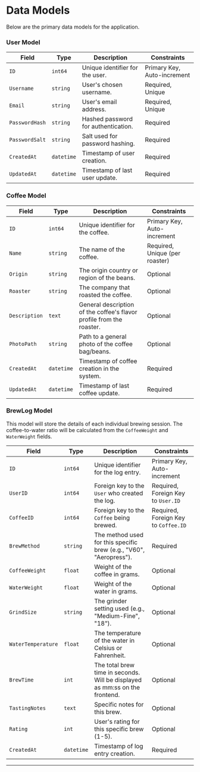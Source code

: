 # Data Models

Below are the primary data models for the application.

### User Model
| Field | Type | Description | Constraints |
|---|---|---|---|
| `ID` | `int64` | Unique identifier for the user. | Primary Key, Auto-increment |
| `Username` | `string` | User's chosen username. | Required, Unique |
| `Email` | `string` | User's email address. | Required, Unique |
| `PasswordHash` | `string` | Hashed password for authentication. | Required |
| `PasswordSalt` | `string` | Salt used for password hashing. | Required |
| `CreatedAt` | `datetime` | Timestamp of user creation. | Required |
| `UpdatedAt` | `datetime` | Timestamp of last user update. | Required |

### Coffee Model
| Field | Type | Description | Constraints |
|---|---|---|---|
| `ID` | `int64` | Unique identifier for the coffee. | Primary Key, Auto-increment |
| `Name` | `string` | The name of the coffee. | Required, Unique (per roaster) |
| `Origin` | `string` | The origin country or region of the beans. | Optional |
| `Roaster` | `string` | The company that roasted the coffee. | Optional |
| `Description` | `text` | General description of the coffee's flavor profile from the roaster. | Optional |
| `PhotoPath` | `string` | Path to a general photo of the coffee bag/beans. | Optional |
| `CreatedAt` | `datetime` | Timestamp of coffee creation in the system. | Required |
| `UpdatedAt` | `datetime` | Timestamp of last coffee update. | Required |

### BrewLog Model
This model will store the details of each individual brewing session. The coffee-to-water ratio will be calculated from the `CoffeeWeight` and `WaterWeight` fields.

| Field | Type | Description | Constraints |
|---|---|---|---|
| `ID` | `int64` | Unique identifier for the log entry. | Primary Key, Auto-increment |
| `UserID` | `int64` | Foreign key to the `User` who created the log. | Required, Foreign Key to `User.ID` |
| `CoffeeID` | `int64` | Foreign key to the `Coffee` being brewed. | Required, Foreign Key to `Coffee.ID` |
| `BrewMethod` | `string` | The method used for this specific brew (e.g., "V60", "Aeropress"). | Required |
| `CoffeeWeight` | `float` | Weight of the coffee in grams. | Optional |
| `WaterWeight` | `float` | Weight of the water in grams. | Optional |
| `GrindSize` | `string` | The grinder setting used (e.g., "Medium-Fine", "18"). | Optional |
| `WaterTemperature` | `float` | The temperature of the water in Celsius or Fahrenheit. | Optional |
| `BrewTime` | `int` | The total brew time in seconds. Will be displayed as mm:ss on the frontend. | Optional |
| `TastingNotes` | `text` | Specific notes for this brew. | Optional |
| `Rating` | `int` | User's rating for this specific brew (1-5). | Optional |
| `CreatedAt` | `datetime` | Timestamp of log entry creation. | Required |

---